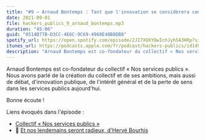 ```yaml
---
title: "#9 – Arnaud Bontemps : Tant que l'innovation se considèrera comme une innovation, elle se cantonnera aux marges de l'action publique."
date: 2021-09-01
file: hackers_publics_9_arnaud_bontemps.mp3
duration: "45:06"
guid: "0514B77B-D3CC-4E6C-9C69-4960E40B8DB8"
spotify_url: https://open.spotify.com/episode/2JI7XOXYQwIchJyh5A3HRp?si=796ed0a314ed4cef
itunes_url: https://podcasts.apple.com/fr/podcast/hackers-publics/id1498775170?i=1000533875879
description: "Arnaud Bontemps est co-fondateur du collectif « Nos services publics ». Nous avons parlé de la création du collectif et de ses ambitions, mais aussi de débat, d'innovation publique, de l'intérêt général et de la perte de sens dans les services publics aujourd'hui."
---
```

Arnaud Bontemps est co-fondateur du collectif « Nos services publics ». Nous avons parlé de la création du collectif et de ses ambitions, mais aussi de débat, d'innovation publique, de l'intérêt général et de la perte de sens dans les services publics aujourd'hui.

Bonne écoute !

Liens évoqués dans l'épisode :

* [Collectif « Nos services publics »](https://nosservicespublics.fr/)
* 📘 [Et nos lendemains seront radieux, d'Hervé Bourhis](http://www.gallimard.fr/Catalogue/GALLIMARD-JEUNESSE/Bandes-dessinees-hors-collection/Et-nos-lendemains-seront-radieux)
